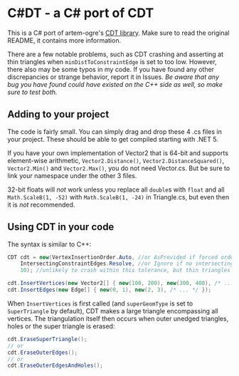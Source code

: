 # C#DT - a C# port of CDT
This is a C# port of artem-ogre's [CDT library](https://github.com/artem-ogre/CDT). Make sure to read the original README, it contains more information.

There are a few notable problems, such as CDT crashing and asserting at thin triangles when `minDistToConstraintEdge` is set to too low. However, there also may be some typos in my code. If you have found any other discrepancies or strange behavior, report it in Issues. _Be aware that any bug you have found could have existed on the C++ side as well, so make sure to test both._

## Adding to your project

The code is fairly small. You can simply drag and drop these 4 .cs files in your project. These should be able to get compiled starting with .NET 5.

If you have your own implementation of Vector2 that is 64-bit and supports element-wise arithmetic, `Vector2.Distance()`, `Vector2.DistanceSquared()`, `Vector2.Min()` and `Vector2.Max()`, you do not need Vector.cs. But be sure to link your namespace under the other 3 files.

32-bit floats will _not_ work unless you replace all `double`s with `float` and all `Math.ScaleB(1, -52)` with `Math.ScaleB(1, -24)` in Triangle.cs, but even then it is _not_ recommended.

## Using CDT in your code
The syntax is similar to C++:
```csharp
CDT cdt = new(VertexInsertionOrder.Auto, //or AsProvided if forced order
    IntersectingConstraintEdges.Resolve, //or Ignore if no intersecting edges
    10); //unlikely to crash within this tolerance, but thin triangles phase through edges

cdt.InsertVertices(new Vector2[] { new(100, 200), new(300, 400), /* ... */ });
cdt.InsertEdges(new Edge[] { new(0, 1), new(2, 3), /* ... */ });
```
When `InsertVertices` is first called (and `superGeomType` is set to `SuperTriangle` by default), CDT makes a large triangle encompassing all vertices. The triangulation itself then occurs when outer unedged triangles, holes or the super triangle is erased:
```csharp
cdt.EraseSuperTriangle();
// or
cdt.EraseOuterEdges();
// or
cdt.EraseOuterEdgesAndHoles();
```
